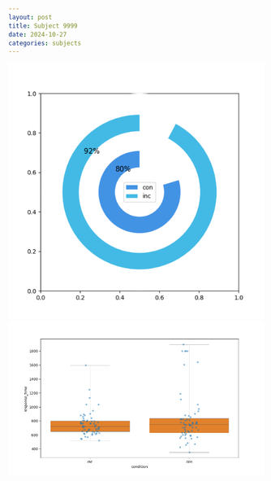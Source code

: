 ```yaml
---
layout: post
title: Subject 9999
date: 2024-10-27
categories: subjects
---
```


![](data/9999/run-16/9999_accuracy_by_condition.png)
![](data/9999/run-16/9999_rt.png)
